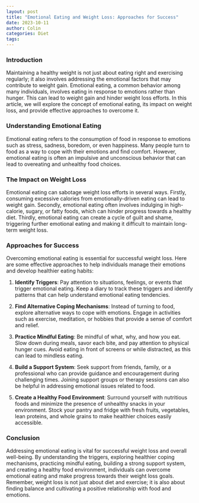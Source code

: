 ```yaml
---
layout: post
title: "Emotional Eating and Weight Loss: Approaches for Success"
date: 2023-10-11
author: Colin
categories: Diet
tags: 
---
```


### Introduction
Maintaining a healthy weight is not just about eating right and exercising regularly; it also involves addressing the emotional factors that may contribute to weight gain. Emotional eating, a common behavior among many individuals, involves eating in response to emotions rather than hunger. This can lead to weight gain and hinder weight loss efforts. In this article, we will explore the concept of emotional eating, its impact on weight loss, and provide effective approaches to overcome it.

### Understanding Emotional Eating
Emotional eating refers to the consumption of food in response to emotions such as stress, sadness, boredom, or even happiness. Many people turn to food as a way to cope with their emotions and find comfort. However, emotional eating is often an impulsive and unconscious behavior that can lead to overeating and unhealthy food choices.

### The Impact on Weight Loss
Emotional eating can sabotage weight loss efforts in several ways. Firstly, consuming excessive calories from emotionally-driven eating can lead to weight gain. Secondly, emotional eating often involves indulging in high-calorie, sugary, or fatty foods, which can hinder progress towards a healthy diet. Thirdly, emotional eating can create a cycle of guilt and shame, triggering further emotional eating and making it difficult to maintain long-term weight loss.

### Approaches for Success
Overcoming emotional eating is essential for successful weight loss. Here are some effective approaches to help individuals manage their emotions and develop healthier eating habits:

1. **Identify Triggers**: Pay attention to situations, feelings, or events that trigger emotional eating. Keep a diary to track these triggers and identify patterns that can help understand emotional eating tendencies.

2. **Find Alternative Coping Mechanisms**: Instead of turning to food, explore alternative ways to cope with emotions. Engage in activities such as exercise, meditation, or hobbies that provide a sense of comfort and relief.

3. **Practice Mindful Eating**: Be mindful of what, why, and how you eat. Slow down during meals, savor each bite, and pay attention to physical hunger cues. Avoid eating in front of screens or while distracted, as this can lead to mindless eating.

4. **Build a Support System**: Seek support from friends, family, or a professional who can provide guidance and encouragement during challenging times. Joining support groups or therapy sessions can also be helpful in addressing emotional issues related to food.

5. **Create a Healthy Food Environment**: Surround yourself with nutritious foods and minimize the presence of unhealthy snacks in your environment. Stock your pantry and fridge with fresh fruits, vegetables, lean proteins, and whole grains to make healthier choices easily accessible.

### Conclusion
Addressing emotional eating is vital for successful weight loss and overall well-being. By understanding the triggers, exploring healthier coping mechanisms, practicing mindful eating, building a strong support system, and creating a healthy food environment, individuals can overcome emotional eating and make progress towards their weight loss goals. Remember, weight loss is not just about diet and exercise; it is also about finding balance and cultivating a positive relationship with food and emotions.